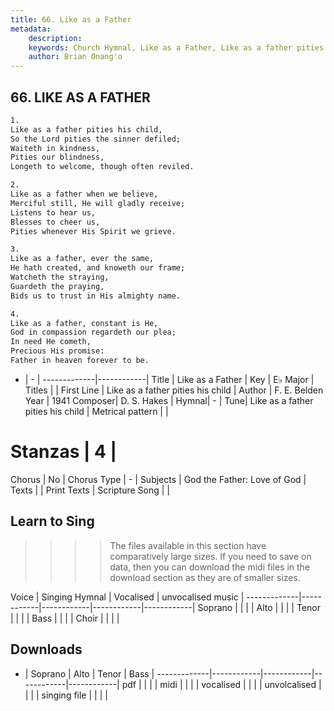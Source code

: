 ```yaml
---
title: 66. Like as a Father
metadata:
    description: 
    keywords: Church Hymnal, Like as a Father, Like as a father pities his child, 
    author: Brian Onang'o
---
```



## 66. LIKE AS A FATHER

```txt
1.
Like as a father pities his child, 
So the Lord pities the sinner defiled; 
Waiteth in kindness, 
Pities our blindness, 
Longeth to welcome, though often reviled. 

2.
Like as a father when we believe, 
Merciful still, He will gladly receive; 
Listens to hear us, 
Blesses to cheer us, 
Pities whenever His Spirit we grieve. 

3.
Like as a father, ever the same, 
He hath created, and knoweth our frame; 
Watcheth the straying, 
Guardeth the praying, 
Bids us to trust in His almighty name. 

4.
Like as a father, constant is He, 
God in compassion regardeth our plea; 
In need He cometh, 
Precious His promise: 
Father in heaven forever to be.

```

- |   -  |
-------------|------------|
Title | Like as a Father |
Key | E♭ Major |
Titles |  |
First Line | Like as a father pities his child |
Author | F. E. Belden
Year | 1941
Composer| D. S. Hakes |
Hymnal|  - |
Tune| Like as a father pities his child |
Metrical pattern | |
# Stanzas | 4 |
Chorus | No |
Chorus Type | - |
Subjects | God the Father: Love of God |
Texts |  |
Print Texts | 
Scripture Song |  |
  
## Learn to Sing

>>>> The files available in this section have comparatively large sizes. If you need to save on data, then you can download the midi files in the download section as they are of smaller sizes.

Voice |  Singing Hymnal | Vocalised | unvocalised music |
-------------|------------|------------|------------|------------|
Soprano | | | |
Alto | | | |
Tenor | | | |
Bass | | | |
Choir | | | |

## Downloads

- |  Soprano | Alto | Tenor | Bass |
-------------|------------|------------|------------|------------|
pdf | | | |
midi | | | |
vocalised | | | |
unvolcalised | | | |
singing file | | | |
  